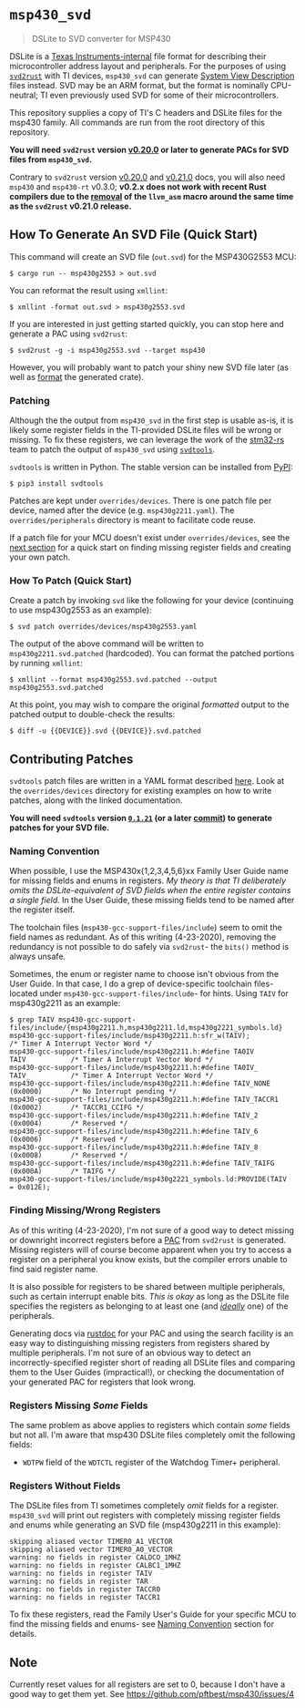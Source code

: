# `msp430_svd`

> DSLite to SVD converter for MSP430

DSLite is a [Texas Instruments-internal](https://e2e.ti.com/support/tools/ccs/f/81/p/520698/1895346#1895346)
file format for describing their microcontroller address layout and
peripherals. For the purposes of using [`svd2rust`](https://github.com/rust-embedded/svd2rust)
with TI devices, `msp430_svd` can generate [System View Description](https://arm-software.github.io/CMSIS_5/SVD/html/index.html)
files instead. SVD may be an ARM format, but the format is nominally
CPU-neutral; TI even previously used SVD for some of their microcontrollers.

This repository supplies a copy of TI's C headers and DSLite files for the
msp430 family. All commands are run from the root directory of this repository.

**You will need `svd2rust` version [v0.20.0](https://github.com/rust-embedded/svd2rust/tree/v0.20.0)
or later to generate PACs for SVD files from `msp430_svd`.**

Contrary to `svd2rust` version [v0.20.0](https://github.com/rust-embedded/svd2rust/tree/v0.20.0)
and [v0.21.0](https://github.com/rust-embedded/svd2rust/tree/v0.21.0) docs, you
will also need `msp430` and `msp430-rt` v0.3.0; **v0.2.x does not work with
recent Rust compilers due to the [removal](https://github.com/rust-lang/rust/pull/92816)
of the `llvm_asm` macro around the same time as the `svd2rust` v0.21.0 release.**

## How To Generate An SVD File (Quick Start)
This command will create an SVD file (`out.svd`) for the MSP430G2553 MCU:

    $ cargo run -- msp430g2553 > out.svd

You can reformat the result using `xmllint`:

    $ xmllint -format out.svd > msp430g2553.svd

If you are interested in just getting started quickly, you can stop here and
generate a PAC using `svd2rust`:

    $ svd2rust -g -i msp430g2553.svd --target msp430

However, you will probably want to patch your shiny new SVD file later (as well
as [format](https://docs.rs/svd2rust/latest/svd2rust/#target--msp430) the
generated crate).

### Patching
Although the the output from `msp430_svd` in the first step is usable as-is,
it is likely some register fields in the TI-provided DSLite files will be wrong
or missing. To fix these registers, we can leverage the work of the [stm32-rs](https://github.com/stm32-rs)
team to patch the output of `msp430_svd` using [`svdtools`](https://github.com/stm32-rs/svdtools).

`svdtools` is written in Python. The stable version can be installed from
[PyPI](https://pypi.org/project/svdtools):

    $ pip3 install svdtools

Patches are kept under `overrides/devices`. There is one patch file per device,
named after the device (e.g. `msp430g2211.yaml`). The `overrides/peripherals`
directory is meant to facilitate code reuse.

If a patch file for your MCU doesn't exist under `overrides/devices`, see the
[next section](#contributing-patches) for a quick start on finding missing
register fields and creating your own patch.

### How To Patch (Quick Start)

Create a patch by invoking `svd` like the following for your device (continuing
to use msp430g2553 as an example):

    $ svd patch overrides/devices/msp430g2553.yaml

The output of the above command will be written to `msp430g2211.svd.patched`
(hardcoded). You can format the patched portions by running `xmllint`:

    $ xmllint --format msp430g2553.svd.patched --output msp430g2553.svd.patched

At this point, you may wish to compare the original _formatted_ output to the
patched output to double-check the results:

    $ diff -u {{DEVICE}}.svd {{DEVICE}}.svd.patched

## Contributing Patches
`svdtools` patch files are written in a YAML format described [here](https://pypi.org/project/svdtools/#device-and-peripheral-yaml-format).
Look at the `overrides/devices` directory for existing examples on how to write
patches, along with the linked documentation.

**You will need `svdtools` version [`0.1.21`](https://pypi.org/project/svdtools/0.1.21/)
(or a later [commit](https://github.com/stm32-rs/svdtools/tree/v0.1.21)) to
generate patches for your SVD file.**

### Naming Convention
When possible, I use the MSP430x{1,2,3,4,5,6}xx Family User Guide name for
missing fields and enums in registers. _My theory is that TI deliberately omits
the DSLite-equivalent of SVD fields when the entire register contains a single
field._ In the User Guide, these missing fields tend to be named after the
register itself.

The toolchain files (`msp430-gcc-support-files/include`) seem to omit the field
names as redundant. As of this writing (4-23-2020), removing the redundancy is
not possible to do safely via `svd2rust`- the `bits()` method is always unsafe.

Sometimes, the enum or register name to choose isn't obvious from the User
Guide. In that case, I do a grep of device-specific toolchain files- located
under `msp430-gcc-support-files/include`- for hints. Using `TAIV` for
msp430g2211 as an example:

```
$ grep TAIV msp430-gcc-support-files/include/{msp430g2211.h,msp430g2211.ld,msp430g2221_symbols.ld}
msp430-gcc-support-files/include/msp430g2211.h:sfr_w(TAIV);                                  /* Timer A Interrupt Vector Word */
msp430-gcc-support-files/include/msp430g2211.h:#define TA0IV                  TAIV           /* Timer A Interrupt Vector Word */
msp430-gcc-support-files/include/msp430g2211.h:#define TA0IV_                 TAIV_          /* Timer A Interrupt Vector Word */
msp430-gcc-support-files/include/msp430g2211.h:#define TAIV_NONE              (0x0000)       /* No Interrupt pending */
msp430-gcc-support-files/include/msp430g2211.h:#define TAIV_TACCR1            (0x0002)       /* TACCR1_CCIFG */
msp430-gcc-support-files/include/msp430g2211.h:#define TAIV_2                 (0x0004)       /* Reserved */
msp430-gcc-support-files/include/msp430g2211.h:#define TAIV_6                 (0x0006)       /* Reserved */
msp430-gcc-support-files/include/msp430g2211.h:#define TAIV_8                 (0x0008)       /* Reserved */
msp430-gcc-support-files/include/msp430g2211.h:#define TAIV_TAIFG             (0x000A)       /* TAIFG */
msp430-gcc-support-files/include/msp430g2221_symbols.ld:PROVIDE(TAIV               = 0x012E);
```

### Finding Missing/Wrong Registers
As of this writing (4-23-2020), I'm not sure of a good way to detect missing
or downright incorrect registers before a [PAC](https://rust-embedded.github.io/book/start/registers.html)
from `svd2rust` is generated. Missing registers will of course become apparent
when you try to access a register on a peripheral you know exists, but the
compiler errors unable to find said register name.

It is also possible for registers to be shared between multiple peripherals,
such as certain interrupt enable bits. _This is okay_ as long as the DSLite
file specifies the registers as belonging to at least one (and [_ideally_](https://blog.japaric.io/brave-new-io/#the-hole-in-the-old-model)
one) of the peripherals.

Generating docs via [rustdoc](https://doc.rust-lang.org/rustdoc/what-is-rustdoc.html)
for your PAC and using the search facility is an easy way to distinguishing
missing registers from registers shared by multiple peripherals. I'm not sure
of an obvious way to detect an incorrectly-specified register short of reading
all DSLite files and comparing them to the User Guides (impractical!), or
checking the documentation of your generated PAC for registers that look wrong.

### Registers Missing _Some_ Fields
The same problem as above applies to registers which contain _some_ fields but
not all. I'm aware that msp430 DSLite files completely omit the following
fields:

* `WDTPW` field of the `WDTCTL` register of the Watchdog Timer+ peripheral.

### Registers Without Fields
The DSLite files from TI sometimes completely _omit_ fields for a register.
`msp430_svd` will print out registers with completely missing register fields
and enums while generating an SVD file (msp430g2211 in this example):

```
skipping aliased vector TIMER0_A1_VECTOR
skipping aliased vector TIMER0_A0_VECTOR
warning: no fields in register CALDCO_1MHZ
warning: no fields in register CALBC1_1MHZ
warning: no fields in register TAIV
warning: no fields in register TAR
warning: no fields in register TACCR0
warning: no fields in register TACCR1
```

To fix these registers, read the Family User's Guide for your specific MCU to
find the missing fields and enums- see [Naming Convention](#naming-convention)
section for details.

## Note

Currently reset values for all registers are set to 0,
because I don't have a good way to get them yet.
See https://github.com/pftbest/msp430/issues/4
